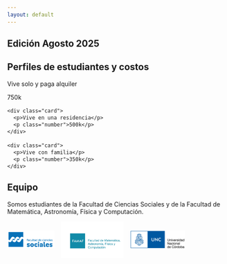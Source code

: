 ```yaml
---
layout: default
---
```


## Edición Agosto 2025 

## Perfiles de estudiantes y costos

  <div class="cards-container">
    <div class="card">
      <p>Vive solo y paga alquiler</p>
      <p class="number">750k</p>
    </div>

    <div class="card">
      <p>Vive en una residencia</p>
      <p class="number">500k</p>
    </div>

    <div class="card">
      <p>Vive con familia</p>
      <p class="number">350k</p>
    </div>
  </div>

## Equipo

Somos estudiantes de la Facultad de Ciencias Sociales y de la Facultad de Matemática, Astronomía, Física y Computación.

<div style="display:flex; gap:15px; align-items:center; margin-bottom:15px;">
  <img src="/assets/img/FCS logo color.png" alt="Logo 1" style="height:40px;">
  <img src="/assets/img/Logo-FAMAF-color-pleno-2.jpg" alt="Logo 2" style="height:85px;">
  <img src="/assets/img/unc1_a.jpg" alt="Logo 3" style="height:40px;">
</div>